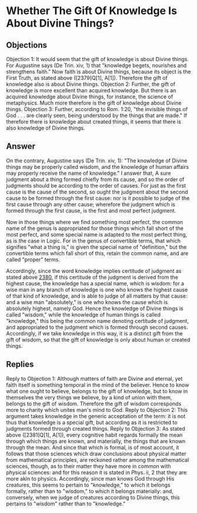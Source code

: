 # Whether The Gift Of Knowledge Is About Divine Things?
## Objections
Objection 1: It would seem that the gift of knowledge is about Divine things. For Augustine says (De Trin. xiv, 1) that "knowledge begets, nourishes and strengthens faith." Now faith is about Divine things, because its object is the First Truth, as stated above ([2379]Q[1], A[1]). Therefore the gift of knowledge also is about Divine things.
Objection 2: Further, the gift of knowledge is more excellent than acquired knowledge. But there is an acquired knowledge about Divine things, for instance, the science of metaphysics. Much more therefore is the gift of knowledge about Divine things.
Objection 3: Further, according to Rom. 1:20, "the invisible things of God . . . are clearly seen, being understood by the things that are made." If therefore there is knowledge about created things, it seems that there is also knowledge of Divine things.
## Answer
On the contrary, Augustine says (De Trin. xiv, 1): "The knowledge of Divine things may be properly called wisdom, and the knowledge of human affairs may properly receive the name of knowledge."
I answer that, A sure judgment about a thing formed chiefly from its cause, and so the order of judgments should be according to the order of causes. For just as the first cause is the cause of the second, so ought the judgment about the second cause to be formed through the first cause: nor is it possible to judge of the first cause through any other cause; wherefore the judgment which is formed through the first cause, is the first and most perfect judgment.

Now in those things where we find something most perfect, the common name of the genus is appropriated for those things which fall short of the most perfect, and some special name is adapted to the most perfect thing, as is the case in Logic. For in the genus of convertible terms, that which signifies "what a thing is," is given the special name of "definition," but the convertible terms which fall short of this, retain the common name, and are called "proper" terms.

Accordingly, since the word knowledge implies certitude of judgment as stated above [2380](A[1]), if this certitude of the judgment is derived from the highest cause, the knowledge has a special name, which is wisdom: for a wise man in any branch of knowledge is one who knows the highest cause of that kind of knowledge, and is able to judge of all matters by that cause: and a wise man "absolutely," is one who knows the cause which is absolutely highest, namely God. Hence the knowledge of Divine things is called "wisdom," while the knowledge of human things is called "knowledge," this being the common name denoting certitude of judgment, and appropriated to the judgment which is formed through second causes. Accordingly, if we take knowledge in this way, it is a distinct gift from the gift of wisdom, so that the gift of knowledge is only about human or created things.
## Replies
Reply to Objection 1: Although matters of faith are Divine and eternal, yet faith itself is something temporal in the mind of the believer. Hence to know what one ought to believe, belongs to the gift of knowledge, but to know in themselves the very things we believe, by a kind of union with them, belongs to the gift of wisdom. Therefore the gift of wisdom corresponds more to charity which unites man's mind to God.
Reply to Objection 2: This argument takes knowledge in the generic acceptation of the term: it is not thus that knowledge is a special gift, but according as it is restricted to judgments formed through created things.
Reply to Objection 3: As stated above ([2381]Q[1], A[1]), every cognitive habit regards formally the mean through which things are known, and materially, the things that are known through the mean. And since that which is formal, is of most account, it follows that those sciences which draw conclusions about physical matter from mathematical principles, are reckoned rather among the mathematical sciences, though, as to their matter they have more in common with physical sciences: and for this reason it is stated in Phys. ii, 2 that they are more akin to physics. Accordingly, since man knows God through His creatures, this seems to pertain to "knowledge," to which it belongs formally, rather than to "wisdom," to which it belongs materially: and, conversely, when we judge of creatures according to Divine things, this pertains to "wisdom" rather than to "knowledge."